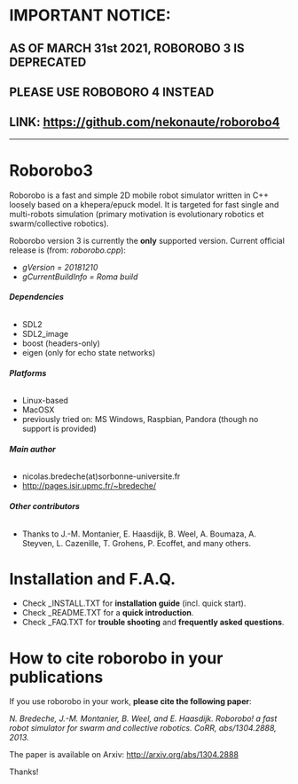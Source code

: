 

# IMPORTANT NOTICE: 
## AS OF MARCH 31st 2021, ROBOROBO 3 IS DEPRECATED
## PLEASE USE ROBOBORO 4 INSTEAD
## LINK: https://github.com/nekonaute/roborobo4

___

Roborobo3
=========

Roborobo is a fast and simple 2D mobile robot simulator written in C++ loosely based on a khepera/epuck model. It is targeted for fast single and multi-robots simulation (primary motivation is evolutionary robotics et swarm/collective robotics).

Roborobo version 3 is currently the __only__ supported version. Current official release is (from: *roborobo.cpp*):
 * *gVersion = 20181210*
 * *gCurrentBuildInfo = Roma build*

###### __Dependencies__
 * SDL2
 * SDL2_image
 * boost (headers-only)
 * eigen (only for echo state networks) 

###### __Platforms__
 * Linux-based
 * MacOSX
 * previously tried on: MS Windows, Raspbian, Pandora (though no support is provided)

###### __Main author__
 * nicolas.bredeche(at)sorbonne-universite.fr
 * http://pages.isir.upmc.fr/~bredeche/

###### __Other contributors__

 * Thanks to J.-M. Montanier, E. Haasdijk, B. Weel, A. Boumaza, A. Steyven, L. Cazenille, T. Grohens, P. Ecoffet, and many others.

Installation and F.A.Q.
=======================

 * Check _INSTALL.TXT for __installation guide__ (incl. quick start).
 * Check _README.TXT for a __quick introduction__.
 * Check _FAQ.TXT for __trouble shooting__ and __frequently asked questions__.

How to cite roborobo in your publications
=========================================

If you use roborobo in your work, __please cite the following paper__:

*N. Bredeche, J.-M. Montanier, B. Weel, and E. Haasdijk. Roborobo! a fast robot simulator for swarm and collective robotics. CoRR, abs/1304.2888, 2013.*

The paper is available on Arxiv: http://arxiv.org/abs/1304.2888 

Thanks!
